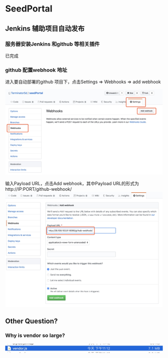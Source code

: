 # SeedPortal

## Jenkins 辅助项目自动发布

### 服务器安装Jenkins 和github 等相关插件
已完成

### github 配置webhook 地址
进入要自动部署的github 项目下，点击Settings => Webhooks => add webhook

![webhook](./src/assets/img/readme/webhook.jpg)

输入Payload URL，点击Add webhook，其中Payload URL的形式为 http://IP:PORT/github-webhook/
![webhook](./src/assets/img/readme/hookurl.jpg)

## Other Question?

### Why is vendor so large?
![webhook](./src/assets/img/readme/vendor.jpg)
